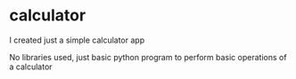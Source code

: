 # calculator
I created just a simple calculator app

No libraries used, just basic python program to perform basic operations of a calculator 
